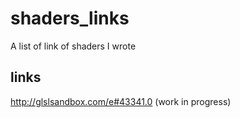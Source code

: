 # shaders_links
A list of link of shaders I wrote

## links
http://glslsandbox.com/e#43341.0 (work in progress)
